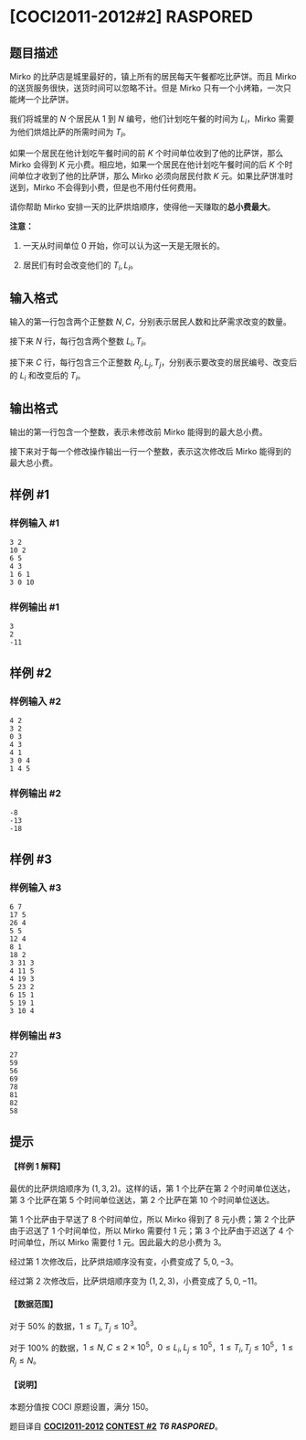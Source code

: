 # [COCI2011-2012#2] RASPORED

## 题目描述

Mirko 的比萨店是城里最好的，镇上所有的居民每天午餐都吃比萨饼。而且 Mirko 的送货服务很快，送货时间可以忽略不计。但是 Mirko 只有一个小烤箱，一次只能烤一个比萨饼。

我们将城里的 $N$ 个居民从 $1$ 到 $N$ 编号，他们计划吃午餐的时间为 $L_i$，Mirko 需要为他们烘焙比萨的所需时间为 $T_i$。

如果一个居民在他计划吃午餐时间的前 $K$ 个时间单位收到了他的比萨饼，那么 Mirko 会得到 $K$ 元小费。相应地，如果一个居民在他计划吃午餐时间的后 $K$ 个时间单位才收到了他的比萨饼，那么 Mirko 必须向居民付款 $K$ 元。如果比萨饼准时送到，Mirko 不会得到小费，但是也不用付任何费用。

请你帮助 Mirko 安排一天的比萨烘焙顺序，使得他一天赚取的**总小费最大**。

**注意：**

1. 一天从时间单位 $0$ 开始，你可以认为这一天是无限长的。

2. 居民们有时会改变他们的 $T_i,L_i$。

## 输入格式

输入的第一行包含两个正整数 $N,C$，分别表示居民人数和比萨需求改变的数量。

接下来 $N$ 行，每行包含两个整数 $L_i,T_i$。

接下来 $C$ 行，每行包含三个正整数 $R_j,L_j,T_j$，分别表示要改变的居民编号、改变后的 $L_i$ 和改变后的 $T_i$。

## 输出格式

输出的第一行包含一个整数，表示未修改前 Mirko 能得到的最大总小费。

接下来对于每一个修改操作输出一行一个整数，表示这次修改后 Mirko 能得到的最大总小费。

## 样例 #1

### 样例输入 #1
```
3 2
10 2
6 5
4 3
1 6 1
3 0 10
```

### 样例输出 #1

```
3
2
-11
```

## 样例 #2

### 样例输入 #2
```
4 2
3 2
0 3
4 3
4 1
3 0 4
1 4 5
```

### 样例输出 #2

```
-8
-13
-18
```

## 样例 #3

### 样例输入 #3
```
6 7
17 5
26 4
5 5
12 4
8 1
18 2
3 31 3
4 11 5
4 19 3
5 23 2
6 15 1
5 19 1
3 10 4
```

### 样例输出 #3

```
27
59
56
69
78
81
82
58
```

## 提示

#### 【样例 1 解释】

最优的比萨烘焙顺序为 $(1,3,2)$。这样的话，第 $1$ 个比萨在第 $2$ 个时间单位送达，第 $3$ 个比萨在第 $5$ 个时间单位送达，第 $2$ 个比萨在第 $10$ 个时间单位送达。

第 $1$ 个比萨由于早送了 $8$ 个时间单位，所以 Mirko 得到了 $8$ 元小费；第 $2$ 个比萨由于迟送了 $1$ 个时间单位，所以 Mirko 需要付 $1$ 元；第 $3$ 个比萨由于迟送了 $4$ 个时间单位，所以 Mirko 需要付 $1$ 元。因此最大的总小费为 $3$。

经过第 $1$ 次修改后，比萨烘焙顺序没有变，小费变成了 $5,0,-3$。

经过第 $2$ 次修改后，比萨烘焙顺序变为 $(1,2,3)$，小费变成了 $5,0,-11$。

#### 【数据范围】

对于 $50\%$ 的数据，$1 \le T_i,T_j \le 10^3$。

对于 $100\%$ 的数据，$1 \le N,C \le 2 \times 10^5$，$0 \le L_i,L_j \le 10^5$，$1 \le T_i,T_j \le 10^5$，$1 \le R_j \le N$。

#### 【说明】

本题分值按 COCI 原题设置，满分 $150$。

题目译自 **[COCI2011-2012](https://hsin.hr/coci/archive/2011_2012/) [CONTEST #2](https://hsin.hr/coci/archive/2011_2012/contest2_tasks.pdf)** ___T6 RASPORED___。

